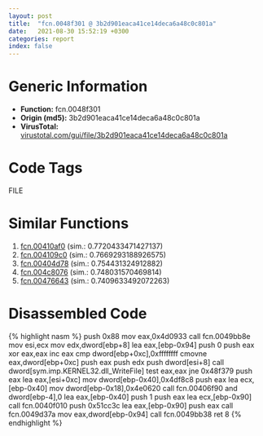 ```yaml
---
layout: post
title:  "fcn.0048f301 @ 3b2d901eaca41ce14deca6a48c0c801a"
date:   2021-08-30 15:52:19 +0300
categories: report
index: false
---
```


# Generic Information
- **Function:** fcn.0048f301
- **Origin (md5):** 3b2d901eaca41ce14deca6a48c0c801a
- **VirusTotal:** [virustotal.com/gui/file/3b2d901eaca41ce14deca6a48c0c801a][virustotal_ref]

# Code Tags
<span class="tag" id="FILE">FILE</span>


# Similar Functions

1. [fcn.00410af0][similar_1_ref] (sim.: 0.7720433471427137)
2. [fcn.004109c0][similar_2_ref] (sim.: 0.7669293188926575)
3. [fcn.00404d78][similar_3_ref] (sim.: 0.754431324912882)
4. [fcn.004c8076][similar_4_ref] (sim.: 0.748031570469814)
5. [fcn.00476643][similar_5_ref] (sim.: 0.7409633492072263)


# Disassembled Code

{% highlight nasm %}
push 0x88
mov eax,0x4d0933
call fcn.0049bb8e
mov esi,ecx
mov edx,dword[ebp+8]
lea eax,[ebp-0x94]
push 0
push eax
xor eax,eax
inc eax
cmp dword[ebp+0xc],0xffffffff
cmovne eax,dword[ebp+0xc]
push eax
push edx
push dword[esi+8]
call dword[sym.imp.KERNEL32.dll_WriteFile]
test eax,eax
jne 0x48f379
push eax
lea eax,[esi+0xc]
mov dword[ebp-0x40],0x4df8c8
push eax
lea ecx,[ebp-0x40]
mov dword[ebp-0x18],0x4e0620
call fcn.00406f90
and dword[ebp-4],0
lea eax,[ebp-0x40]
push 1
push eax
lea ecx,[ebp-0x90]
call fcn.0040f010
push 0x51cc3c
lea eax,[ebp-0x90]
push eax
call fcn.0049d37a
mov eax,dword[ebp-0x94]
call fcn.0049bb38
ret 8
{% endhighlight %}


[similar_1_ref]: /report/fcn.00410af0@3b2d901eaca41ce14deca6a48c0c801a
[similar_2_ref]: /report/fcn.004109c0@3b2d901eaca41ce14deca6a48c0c801a
[similar_3_ref]: /report/fcn.00404d78@418e0921f3a9bd4f5bc0dcc59623b5a1
[similar_4_ref]: /report/fcn.004c8076@9c2b894b84f59672d8be2e984066f76f
[similar_5_ref]: /report/fcn.00476643@152885a790b99953ce23874f0947b7bd
[virustotal_ref]: https://www.virustotal.com/gui/file/3b2d901eaca41ce14deca6a48c0c801a